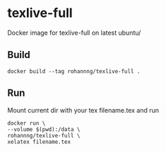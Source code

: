 # texlive-full
Docker image for texlive-full on latest ubuntu/

## Build

    docker build --tag rohannng/texlive-full .

## Run

Mount current dir with your tex filename.tex and run

    docker run \
    --volume $(pwd):/data \
    rohannng/texlive-full \
    xelatex filename.tex